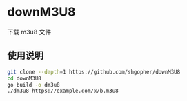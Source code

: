 <!--
 * @Author: shgopher shgopher@gmail.com
 * @Date: 2023-05-23 22:05:41
 * @LastEditors: shgopher shgopher@gmail.com
 * @LastEditTime: 2023-05-23 22:25:31
 * @FilePath: /downM3U8/README.md
 * @Description: 
 * 
 * Copyright (c) 2023 by shgopher, All Rights Reserved. 
-->
# downM3U8
下载 m3u8 文件 
## 使用说明
```bash
git clone --depth=1 https://github.com/shgopher/downM3U8
cd downM3U8
go build -o dm3u8
./dm3u8 https://example.com/x/b.m3u8
```
